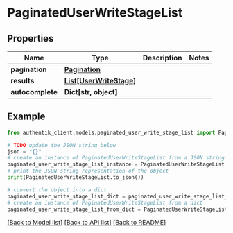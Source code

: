 # PaginatedUserWriteStageList


## Properties

Name | Type | Description | Notes
------------ | ------------- | ------------- | -------------
**pagination** | [**Pagination**](Pagination.md) |  | 
**results** | [**List[UserWriteStage]**](UserWriteStage.md) |  | 
**autocomplete** | **Dict[str, object]** |  | 

## Example

```python
from authentik_client.models.paginated_user_write_stage_list import PaginatedUserWriteStageList

# TODO update the JSON string below
json = "{}"
# create an instance of PaginatedUserWriteStageList from a JSON string
paginated_user_write_stage_list_instance = PaginatedUserWriteStageList.from_json(json)
# print the JSON string representation of the object
print(PaginatedUserWriteStageList.to_json())

# convert the object into a dict
paginated_user_write_stage_list_dict = paginated_user_write_stage_list_instance.to_dict()
# create an instance of PaginatedUserWriteStageList from a dict
paginated_user_write_stage_list_from_dict = PaginatedUserWriteStageList.from_dict(paginated_user_write_stage_list_dict)
```
[[Back to Model list]](../README.md#documentation-for-models) [[Back to API list]](../README.md#documentation-for-api-endpoints) [[Back to README]](../README.md)


